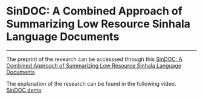 # SinDOC: A Combined Approach of Summarizing Low Resource Sinhala Language Documents

___

The preprint of the research can be accesssed through this [SinDOC: A Combined Approach of Summarizing Low Resource Sinhala Language Documents](https://www.researchgate.net/publication/371178238_SinDOC_A_Combined_Approach_of_Summarizing_Low_Resource_Sinhala_Language_Documents)


The explanation of the research can be found in the following video.
[SinDOC demo]([https://www.researchgate.net/publication/371178238_SinDOC_A_Combined_Approach_of_Summarizing_Low_Resource_Sinhala_Language_Documents](https://youtu.be/XpRvtlUSCfw))
